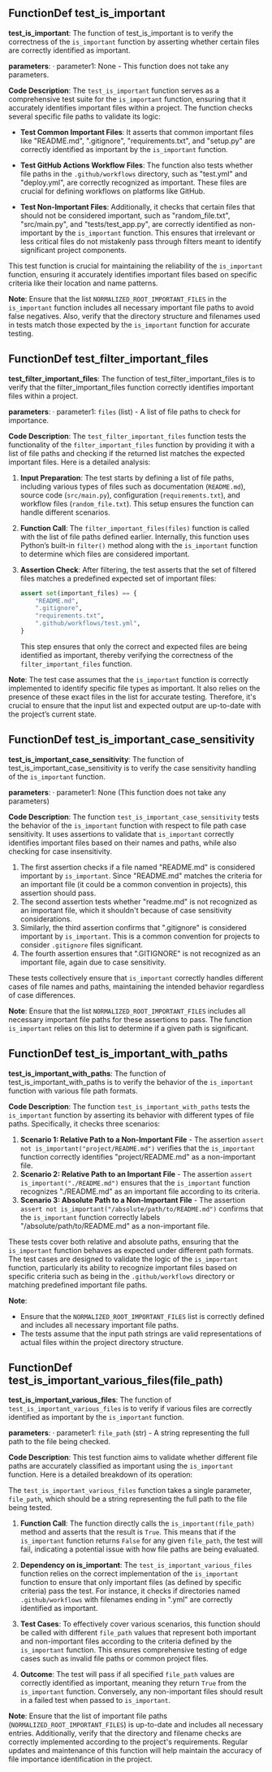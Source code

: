 ## FunctionDef test_is_important
**test_is_important**: The function of test_is_important is to verify the correctness of the `is_important` function by asserting whether certain files are correctly identified as important.

**parameters**:
· parameter1: None - This function does not take any parameters.

**Code Description**: 
The `test_is_important` function serves as a comprehensive test suite for the `is_important` function, ensuring that it accurately identifies important files within a project. The function checks several specific file paths to validate its logic:

- **Test Common Important Files**: It asserts that common important files like "README.md", ".gitignore", "requirements.txt", and "setup.py" are correctly identified as important by the `is_important` function.
  
- **Test GitHub Actions Workflow Files**: The function also tests whether file paths in the `.github/workflows` directory, such as "test.yml" and "deploy.yml", are correctly recognized as important. These files are crucial for defining workflows on platforms like GitHub.

- **Test Non-Important Files**: Additionally, it checks that certain files that should not be considered important, such as "random_file.txt", "src/main.py", and "tests/test_app.py", are correctly identified as non-important by the `is_important` function. This ensures that irrelevant or less critical files do not mistakenly pass through filters meant to identify significant project components.

This test function is crucial for maintaining the reliability of the `is_important` function, ensuring it accurately identifies important files based on specific criteria like their location and name patterns.

**Note**: Ensure that the list `NORMALIZED_ROOT_IMPORTANT_FILES` in the `is_important` function includes all necessary important file paths to avoid false negatives. Also, verify that the directory structure and filenames used in tests match those expected by the `is_important` function for accurate testing.
## FunctionDef test_filter_important_files
**test_filter_important_files**: The function of test_filter_important_files is to verify that the filter_important_files function correctly identifies important files within a project.

**parameters**:
· parameter1: `files` (list) - A list of file paths to check for importance.

**Code Description**:
The `test_filter_important_files` function tests the functionality of the `filter_important_files` function by providing it with a list of file paths and checking if the returned list matches the expected important files. Here is a detailed analysis:

1. **Input Preparation**: The test starts by defining a list of file paths, including various types of files such as documentation (`README.md`), source code (`src/main.py`), configuration (`requirements.txt`), and workflow files (`random_file.txt`). This setup ensures the function can handle different scenarios.

2. **Function Call**: The `filter_important_files(files)` function is called with the list of file paths defined earlier. Internally, this function uses Python’s built-in `filter()` method along with the `is_important` function to determine which files are considered important.

3. **Assertion Check**: After filtering, the test asserts that the set of filtered files matches a predefined expected set of important files:
   ```python
   assert set(important_files) == {
       "README.md",
       ".gitignore",
       "requirements.txt",
       ".github/workflows/test.yml",
   }
   ```
   This step ensures that only the correct and expected files are being identified as important, thereby verifying the correctness of the `filter_important_files` function.

**Note**: The test case assumes that the `is_important` function is correctly implemented to identify specific file types as important. It also relies on the presence of these exact files in the list for accurate testing. Therefore, it's crucial to ensure that the input list and expected output are up-to-date with the project’s current state.
## FunctionDef test_is_important_case_sensitivity
**test_is_important_case_sensitivity**: The function of test_is_important_case_sensitivity is to verify the case sensitivity handling of the `is_important` function.

**parameters**:
· parameter1: None (This function does not take any parameters)

**Code Description**:
The function `test_is_important_case_sensitivity` tests the behavior of the `is_important` function with respect to file path case sensitivity. It uses assertions to validate that `is_important` correctly identifies important files based on their names and paths, while also checking for case insensitivity.

1. The first assertion checks if a file named "README.md" is considered important by `is_important`. Since "README.md" matches the criteria for an important file (it could be a common convention in projects), this assertion should pass.
2. The second assertion tests whether "readme.md" is not recognized as an important file, which it shouldn't because of case sensitivity considerations.
3. Similarly, the third assertion confirms that ".gitignore" is considered important by `is_important`. This is a common convention for projects to consider `.gitignore` files significant.
4. The fourth assertion ensures that ".GITIGNORE" is not recognized as an important file, again due to case sensitivity.

These tests collectively ensure that `is_important` correctly handles different cases of file names and paths, maintaining the intended behavior regardless of case differences.

**Note**: Ensure that the list `NORMALIZED_ROOT_IMPORTANT_FILES` includes all necessary important file paths for these assertions to pass. The function `is_important` relies on this list to determine if a given path is significant.
## FunctionDef test_is_important_with_paths
**test_is_important_with_paths**: The function of test_is_important_with_paths is to verify the behavior of the `is_important` function with various file path formats.

**Code Description**: 
The function `test_is_important_with_paths` tests the `is_important` function by asserting its behavior with different types of file paths. Specifically, it checks three scenarios:

1. **Scenario 1: Relative Path to a Non-Important File** - The assertion `assert not is_important("project/README.md")` verifies that the `is_important` function correctly identifies "project/README.md" as a non-important file.
2. **Scenario 2: Relative Path to an Important File** - The assertion `assert is_important("./README.md")` ensures that the `is_important` function recognizes "./README.md" as an important file according to its criteria.
3. **Scenario 3: Absolute Path to a Non-Important File** - The assertion `assert not is_important("/absolute/path/to/README.md")` confirms that the `is_important` function correctly labels "/absolute/path/to/README.md" as a non-important file.

These tests cover both relative and absolute paths, ensuring that the `is_important` function behaves as expected under different path formats. The test cases are designed to validate the logic of the `is_important` function, particularly its ability to recognize important files based on specific criteria such as being in the `.github/workflows` directory or matching predefined important file paths.

**Note**: 
- Ensure that the `NORMALIZED_ROOT_IMPORTANT_FILES` list is correctly defined and includes all necessary important file paths.
- The tests assume that the input path strings are valid representations of actual files within the project directory structure.
## FunctionDef test_is_important_various_files(file_path)
**test_is_important_various_files**: The function of `test_is_important_various_files` is to verify if various files are correctly identified as important by the `is_important` function.

**parameters**:
· parameter1: `file_path` (str) - A string representing the full path to the file being checked.

**Code Description**: This test function aims to validate whether different file paths are accurately classified as important using the `is_important` function. Here is a detailed breakdown of its operation:

The `test_is_important_various_files` function takes a single parameter, `file_path`, which should be a string representing the full path to the file being tested.

1. **Function Call**: The function directly calls the `is_important(file_path)` method and asserts that the result is `True`. This means that if the `is_important` function returns `False` for any given `file_path`, the test will fail, indicating a potential issue with how file paths are being evaluated.

2. **Dependency on is_important**: The `test_is_important_various_files` function relies on the correct implementation of the `is_important` function to ensure that only important files (as defined by specific criteria) pass the test. For instance, it checks if directories named `.github/workflows` with filenames ending in ".yml" are correctly identified as important.

3. **Test Cases**: To effectively cover various scenarios, this function should be called with different `file_path` values that represent both important and non-important files according to the criteria defined by the `is_important` function. This ensures comprehensive testing of edge cases such as invalid file paths or common project files.

4. **Outcome**: The test will pass if all specified `file_path` values are correctly identified as important, meaning they return `True` from the `is_important` function. Conversely, any non-important files should result in a failed test when passed to `is_important`.

**Note**: Ensure that the list of important file paths (`NORMALIZED_ROOT_IMPORTANT_FILES`) is up-to-date and includes all necessary entries. Additionally, verify that the directory and filename checks are correctly implemented according to the project's requirements. Regular updates and maintenance of this function will help maintain the accuracy of file importance identification in the project.
